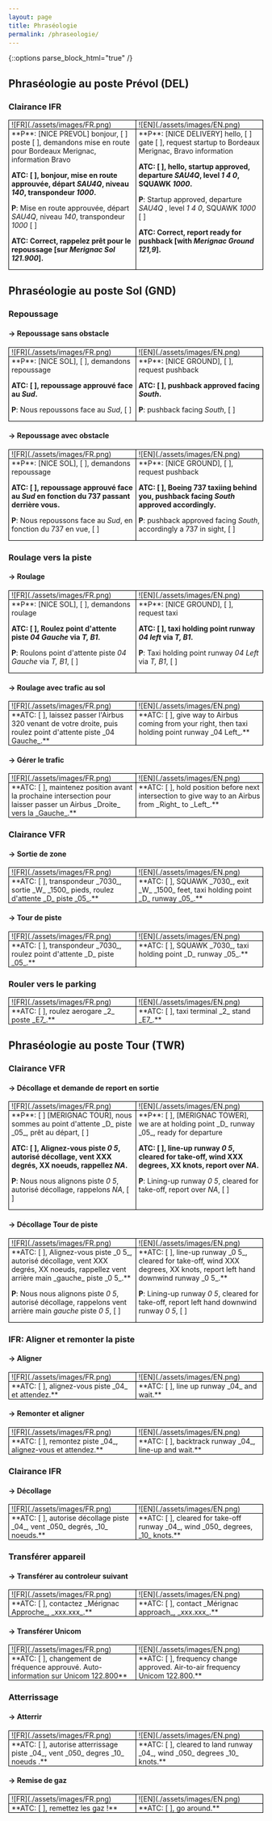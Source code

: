 ```yaml
---
layout: page
title: Phraséologie
permalink: /phraseologie/
---
```

{::options parse_block_html="true" /}

## Phraséologie au poste Prévol (DEL)

### Clairance IFR

<div style="display: table; border-collapse: collapse; border:1px solid black; table-layout: fixed; width: 100%;">
<div style="display: table-row; border:1px solid black;">
<div style="display: table-cell; border:1px solid black; padding-left: 5px; padding-right: 5px;">
![FR](./assets/images/FR.png)
</div>
<div style="display: table-cell; border:1px solid black; padding-left: 5px; padding-right: 5px;">
![EN](./assets/images/EN.png)
</div>
</div>
<div style="display: table-row; border:1px solid black;">
<div style="display: table-cell; border:1px solid black; padding-left: 5px; padding-right: 5px;">
**P**: [NICE PREVOL] bonjour, [  ] poste [  ], demandons mise en route pour Bordeaux Merignac, information Bravo

**ATC: [  ], bonjour, mise en route approuvée, départ _SAU4Q_, niveau _140_, transpondeur _1000_.**

**P**: Mise en route approuvée, départ _SAU4Q_, niveau _140_, transpondeur _1000_ [  ]

**ATC: Correct, rappelez prêt pour le repoussage [sur _Merignac Sol 121.900_].**
</div>
<div style="display: table-cell; border:1px solid black; padding-left: 5px; padding-right: 5px;">
**P**: [NICE DELIVERY] hello, [  ] gate [  ], request startup to Bordeaux Merignac, Bravo information

**ATC: [  ], hello, startup approved, departure _SAU4Q_, level _1 4 0_, SQUAWK _1000_.**

**P**: Startup approved, departure _SAU4Q_ , level _1 4 0_, SQUAWK _1000_ [  ]

**ATC: Correct, report ready for pushback [with _Merignac Ground 121,9_].**
</div>
</div>
</div>

## Phraséologie au poste Sol (GND)

### Repoussage

#### → Repoussage sans obstacle

<div style="display: table; border-collapse: collapse; border:1px solid black; table-layout: fixed; width: 100%;">
<div style="display: table-row; border:1px solid black;">
<div style="display: table-cell; border:1px solid black; padding-left: 5px; padding-right: 5px;">
![FR](./assets/images/FR.png)
</div>
<div style="display: table-cell; border:1px solid black; padding-left: 5px; padding-right: 5px;">
![EN](./assets/images/EN.png)
</div>
</div>
<div style="display: table-row; border:1px solid black;">
<div style="display: table-cell; border:1px solid black; padding-left: 5px; padding-right: 5px;">
**P**: [NICE SOL], [  ], demandons repoussage

**ATC: [  ], repoussage approuvé face au _Sud_.**

**P**: Nous repoussons face au _Sud_, [  ]
</div>
<div style="display: table-cell; border:1px solid black; padding-left: 5px; padding-right: 5px;">
**P**: [NICE GROUND], [  ], request pushback

**ATC: [  ], pushback approved facing _South_.**

**P**: pushback facing _South_, [  ]
</div>
</div>
</div>

#### → Repoussage avec obstacle

<div style="display: table; border-collapse: collapse; border:1px solid black; table-layout: fixed; width: 100%;">
<div style="display: table-row; border:1px solid black;">
<div style="display: table-cell; border:1px solid black; padding-left: 5px; padding-right: 5px;">
![FR](./assets/images/FR.png)
</div>
<div style="display: table-cell; border:1px solid black; padding-left: 5px; padding-right: 5px;">
![EN](./assets/images/EN.png)
</div>
</div>
<div style="display: table-row; border:1px solid black;">
<div style="display: table-cell; border:1px solid black; padding-left: 5px; padding-right: 5px;">
**P**: [NICE SOL], [  ], demandons repoussage

**ATC: [  ], repoussage approuvé face au _Sud_ en fonction du 737 passant derrière vous.**
 
**P**: Nous repoussons face au _Sud_, en fonction du 737 en vue, [  ]
</div>
<div style="display: table-cell; border:1px solid black; padding-left: 5px; padding-right: 5px;">
**P**: [NICE GROUND], [  ], request pushback
 
**ATC: [  ], Boeing 737 taxiing behind you, pushback facing _South_ approved accordingly.**
 
**P**: pushback approved facing _South_, accordingly a 737 in sight, [  ]
</div>
</div>
</div>

### Roulage vers la piste

#### → Roulage

<div style="display: table; border-collapse: collapse; border:1px solid black; table-layout: fixed; width: 100%;">
<div style="display: table-row; border:1px solid black;">
<div style="display: table-cell; border:1px solid black; padding-left: 5px; padding-right: 5px;">
![FR](./assets/images/FR.png)
</div>
<div style="display: table-cell; border:1px solid black; padding-left: 5px; padding-right: 5px;">
![EN](./assets/images/EN.png)
</div>
</div>
<div style="display: table-row; border:1px solid black;">
<div style="display: table-cell; border:1px solid black; padding-left: 5px; padding-right: 5px;">
**P**: [NICE SOL], [  ], demandons roulage

**ATC: [  ], Roulez point d'attente piste _04 Gauche_ via _T, B1_.**
 
**P**: Roulons point d'attente piste _04 Gauche_ via _T, B1_, [  ]
</div>
<div style="display: table-cell; border:1px solid black; padding-left: 5px; padding-right: 5px;">
**P**: [NICE GROUND], [  ], request taxi

**ATC: [  ], taxi holding point runway _04 left_ via _T, B1_.**

**P**: Taxi holding point runway _04 Left_ via _T, B1_, [ ]
</div>
</div>
</div>

#### → Roulage avec trafic au sol

<div style="display: table; border-collapse: collapse; border:1px solid black; table-layout: fixed; width: 100%;">
<div style="display: table-row; border:1px solid black;">
<div style="display: table-cell; border:1px solid black; padding-left: 5px; padding-right: 5px;">
![FR](./assets/images/FR.png)
</div>
<div style="display: table-cell; border:1px solid black; padding-left: 5px; padding-right: 5px;">
![EN](./assets/images/EN.png)
</div>
</div>
<div style="display: table-row; border:1px solid black;">
<div style="display: table-cell; border:1px solid black; padding-left: 5px; padding-right: 5px;">
**ATC: [  ], laissez passer  l'Airbus 320 venant de votre droite, puis roulez point d'attente piste _04 Gauche_.**
</div>
<div style="display: table-cell; border:1px solid black; padding-left: 5px; padding-right: 5px;">
**ATC: [  ], give way to Airbus coming from your right, then taxi holding point runway _04 Left_.**
</div>
</div>
</div>

#### → Gérer le trafic

<div style="display: table; border-collapse: collapse; border:1px solid black; table-layout: fixed; width: 100%;">
<div style="display: table-row; border:1px solid black;">
<div style="display: table-cell; border:1px solid black; padding-left: 5px; padding-right: 5px;">
![FR](./assets/images/FR.png)
</div>
<div style="display: table-cell; border:1px solid black; padding-left: 5px; padding-right: 5px;">
![EN](./assets/images/EN.png)
</div>
</div>
<div style="display: table-row; border:1px solid black;">
<div style="display: table-cell; border:1px solid black; padding-left: 5px; padding-right: 5px;">
**ATC: [  ], maintenez position avant la prochaine intersection pour laisser passer un Airbus _Droite_ vers la _Gauche_.**
</div>
<div style="display: table-cell; border:1px solid black; padding-left: 5px; padding-right: 5px;">
**ATC: [  ], hold position before next intersection to give way to an Airbus from _Right_ to _Left_.**
</div>
</div>
</div>

### Clairance VFR

#### → Sortie de zone

<div style="display: table; border-collapse: collapse; border:1px solid black; table-layout: fixed; width: 100%;">
<div style="display: table-row; border:1px solid black;">
<div style="display: table-cell; border:1px solid black; padding-left: 5px; padding-right: 5px;">
![FR](./assets/images/FR.png)
</div>
<div style="display: table-cell; border:1px solid black; padding-left: 5px; padding-right: 5px;">
![EN](./assets/images/EN.png)
</div>
</div>
<div style="display: table-row; border:1px solid black;">
<div style="display: table-cell; border:1px solid black; padding-left: 5px; padding-right: 5px;">
**ATC: [  ], transpondeur _7030_, sortie _W_ _1500_ pieds, roulez d'attente _D_ piste _05_.**
</div>
<div style="display: table-cell; border:1px solid black; padding-left: 5px; padding-right: 5px;">
**ATC: [  ], SQUAWK _7030_, exit _W_ _1500_ feet, taxi holding point _D_ runway _05_.**
</div>
</div>
</div>

#### → Tour de piste

<div style="display: table; border-collapse: collapse; border:1px solid black; table-layout: fixed; width: 100%;">
<div style="display: table-row; border:1px solid black;">
<div style="display: table-cell; border:1px solid black; padding-left: 5px; padding-right: 5px;">
![FR](./assets/images/FR.png)
</div>
<div style="display: table-cell; border:1px solid black; padding-left: 5px; padding-right: 5px;">
![EN](./assets/images/EN.png)
</div>
</div>
<div style="display: table-row; border:1px solid black;">
<div style="display: table-cell; border:1px solid black; padding-left: 5px; padding-right: 5px;">
**ATC: [  ], transpondeur _7030_, roulez point d'attente _D_ piste _05_.**
</div>
<div style="display: table-cell; border:1px solid black; padding-left: 5px; padding-right: 5px;">
**ATC: [  ], SQUAWK _7030_, taxi holding point _D_ runway _05_.**
</div>
</div>
</div>

### Rouler vers le parking

<div style="display: table; border-collapse: collapse; border:1px solid black; table-layout: fixed; width: 100%;">
<div style="display: table-row; border:1px solid black;">
<div style="display: table-cell; border:1px solid black; padding-left: 5px; padding-right: 5px;">
![FR](./assets/images/FR.png)
</div>
<div style="display: table-cell; border:1px solid black; padding-left: 5px; padding-right: 5px;">
![EN](./assets/images/EN.png)
</div>
</div>
<div style="display: table-row; border:1px solid black;">
<div style="display: table-cell; border:1px solid black; padding-left: 5px; padding-right: 5px;">
**ATC: [  ], roulez aerogare _2_ poste _E7_.**
</div>
<div style="display: table-cell; border:1px solid black; padding-left: 5px; padding-right: 5px;">
**ATC: [  ], taxi terminal _2_ stand _E7_.**
</div>
</div>
</div>

## Phraséologie au poste Tour (TWR)

### Clairance VFR

#### → Décollage et demande de report en sortie

<div style="display: table; border-collapse: collapse; border:1px solid black; table-layout: fixed; width: 100%;">
<div style="display: table-row; border:1px solid black;">
<div style="display: table-cell; border:1px solid black; padding-left: 5px; padding-right: 5px;">
![FR](./assets/images/FR.png)
</div>
<div style="display: table-cell; border:1px solid black; padding-left: 5px; padding-right: 5px;">
![EN](./assets/images/EN.png)
</div>
</div>
<div style="display: table-row; border:1px solid black;">
<div style="display: table-cell; border:1px solid black; padding-left: 5px; padding-right: 5px;">
**P**: [  ] [MERIGNAC TOUR], nous sommes au point d'attente _D_ piste _05_, prêt au départ, [  ]

**ATC: [  ], Alignez-vous piste _0 5_, autorisé décollage, vent XXX degrés, XX noeuds, rappellez _NA_.**
 
**P**: Nous nous alignons piste _0 5_, autorisé décollage, rappelons _NA_, [  ]
</div>
<div style="display: table-cell; border:1px solid black; padding-left: 5px; padding-right: 5px;">
**P**: [  ], [MERIGNAC TOWER], we are at holding point _D_ runway _05_, ready for departure

**ATC: [  ], line-up runway _0 5_, cleared for take-off, wind XXX degrees, XX knots, report over _NA_.**
 
**P**: Lining-up runway _0 5_, cleared for take-off, report over _NA_, [  ]
</div>
</div>
</div>

#### → Décollage Tour de piste

<div style="display: table; border-collapse: collapse; border:1px solid black; table-layout: fixed; width: 100%;">
<div style="display: table-row; border:1px solid black;">
<div style="display: table-cell; border:1px solid black; padding-left: 5px; padding-right: 5px;">
![FR](./assets/images/FR.png)
</div>
<div style="display: table-cell; border:1px solid black; padding-left: 5px; padding-right: 5px;">
![EN](./assets/images/EN.png)
</div>
</div>
<div style="display: table-row; border:1px solid black;">
<div style="display: table-cell; border:1px solid black; padding-left: 5px; padding-right: 5px;">
**ATC: [  ], Alignez-vous piste _0 5_, autorisé décollage, vent XXX degrés, XX noeuds, rappellez vent arrière main _gauche_ piste _0 5_.**
 
**P**: Nous nous alignons piste _0 5_, autorisé décollage, rappelons vent arrière main _gauche_ piste _0 5_, [  ]
</div>
<div style="display: table-cell; border:1px solid black; padding-left: 5px; padding-right: 5px;">
**ATC: [  ], line-up runway _0 5_, cleared for take-off, wind XXX degrees, XX knots, report left hand downwind runway _0 5_.**
 
**P**: Lining-up runway _0 5_, cleared for take-off, report left hand downwind runway _0 5_, [  ]
</div>
</div>
</div>

### IFR: Aligner et remonter la piste

#### → Aligner

<div style="display: table; border-collapse: collapse; border:1px solid black; table-layout: fixed; width: 100%;">
<div style="display: table-row; border:1px solid black;">
<div style="display: table-cell; border:1px solid black; padding-left: 5px; padding-right: 5px;">
![FR](./assets/images/FR.png)
</div>
<div style="display: table-cell; border:1px solid black; padding-left: 5px; padding-right: 5px;">
![EN](./assets/images/EN.png)
</div>
</div>
<div style="display: table-row; border:1px solid black;">
<div style="display: table-cell; border:1px solid black; padding-left: 5px; padding-right: 5px;">
**ATC: [  ], alignez-vous piste _04_ et attendez.**
</div>
<div style="display: table-cell; border:1px solid black; padding-left: 5px; padding-right: 5px;">
**ATC: [  ], line up runway _04_ and wait.**
</div>
</div>
</div>

#### → Remonter et aligner

<div style="display: table; border-collapse: collapse; border:1px solid black; table-layout: fixed; width: 100%;">
<div style="display: table-row; border:1px solid black;">
<div style="display: table-cell; border:1px solid black; padding-left: 5px; padding-right: 5px;">
![FR](./assets/images/FR.png)
</div>
<div style="display: table-cell; border:1px solid black; padding-left: 5px; padding-right: 5px;">
![EN](./assets/images/EN.png)
</div>
</div>
<div style="display: table-row; border:1px solid black;">
<div style="display: table-cell; border:1px solid black; padding-left: 5px; padding-right: 5px;">
**ATC: [  ], remontez piste _04_, alignez-vous et attendez.**
</div>
<div style="display: table-cell; border:1px solid black; padding-left: 5px; padding-right: 5px;">
**ATC: [  ], backtrack runway _04_, line-up and wait.**
</div>
</div>
</div>

### Clairance IFR

#### → Décollage

<div style="display: table; border-collapse: collapse; border:1px solid black; table-layout: fixed; width: 100%;">
<div style="display: table-row; border:1px solid black;">
<div style="display: table-cell; border:1px solid black; padding-left: 5px; padding-right: 5px;">
![FR](./assets/images/FR.png)
</div>
<div style="display: table-cell; border:1px solid black; padding-left: 5px; padding-right: 5px;">
![EN](./assets/images/EN.png)
</div>
</div>
<div style="display: table-row; border:1px solid black;">
<div style="display: table-cell; border:1px solid black; padding-left: 5px; padding-right: 5px;">
**ATC: [  ], autorise décollage piste _04_, vent _050_ degrés, _10_ noeuds.**
</div>
<div style="display: table-cell; border:1px solid black; padding-left: 5px; padding-right: 5px;">
**ATC: [  ], cleared for take-off runway _04_, wind _050_ degrees, _10_ knots.**
</div>
</div>
</div>

### Transférer appareil

#### → Transférer au controleur suivant

<div style="display: table; border-collapse: collapse; border:1px solid black; table-layout: fixed; width: 100%;">
<div style="display: table-row; border:1px solid black;">
<div style="display: table-cell; border:1px solid black; padding-left: 5px; padding-right: 5px;">
![FR](./assets/images/FR.png)
</div>
<div style="display: table-cell; border:1px solid black; padding-left: 5px; padding-right: 5px;">
![EN](./assets/images/EN.png)
</div>
</div>
<div style="display: table-row; border:1px solid black;">
<div style="display: table-cell; border:1px solid black; padding-left: 5px; padding-right: 5px;">
**ATC: [  ], contactez _Mérignac Approche_, _xxx.xxx_.**
</div>
<div style="display: table-cell; border:1px solid black; padding-left: 5px; padding-right: 5px;">
**ATC: [  ], contact _Mérignac approach_, _xxx.xxx_.**
</div>
</div>
</div>

#### → Transférer Unicom

<div style="display: table; border-collapse: collapse; border:1px solid black; table-layout: fixed; width: 100%;">
<div style="display: table-row; border:1px solid black;">
<div style="display: table-cell; border:1px solid black; padding-left: 5px; padding-right: 5px;">
![FR](./assets/images/FR.png)
</div>
<div style="display: table-cell; border:1px solid black; padding-left: 5px; padding-right: 5px;">
![EN](./assets/images/EN.png)
</div>
</div>
<div style="display: table-row; border:1px solid black;">
<div style="display: table-cell; border:1px solid black; padding-left: 5px; padding-right: 5px;">
**ATC: [  ], changement de fréquence approuvé. Auto-information sur Unicom 122.800**
</div>
<div style="display: table-cell; border:1px solid black; padding-left: 5px; padding-right: 5px;">
**ATC: [  ], frequency change approved. Air-to-air frequency Unicom 122.800.**
</div>
</div>
</div>

### Atterrissage

#### → Atterrir

<div style="display: table; border-collapse: collapse; border:1px solid black; table-layout: fixed; width: 100%;">
<div style="display: table-row; border:1px solid black;">
<div style="display: table-cell; border:1px solid black; padding-left: 5px; padding-right: 5px;">
![FR](./assets/images/FR.png)
</div>
<div style="display: table-cell; border:1px solid black; padding-left: 5px; padding-right: 5px;">
![EN](./assets/images/EN.png)
</div>
</div>
<div style="display: table-row; border:1px solid black;">
<div style="display: table-cell; border:1px solid black; padding-left: 5px; padding-right: 5px;">
**ATC: [  ], autorise atterrissage piste _04_, vent _050_ degres _10_ noeuds .**
</div>
<div style="display: table-cell; border:1px solid black; padding-left: 5px; padding-right: 5px;">
**ATC: [  ], cleared to land runway _04_, wind _050_ degrees _10_ knots.**
</div>
</div>
</div>

#### → Remise de gaz

<div style="display: table; border-collapse: collapse; border:1px solid black; table-layout: fixed; width: 100%;">
<div style="display: table-row; border:1px solid black;">
<div style="display: table-cell; border:1px solid black; padding-left: 5px; padding-right: 5px;">
![FR](./assets/images/FR.png)
</div>
<div style="display: table-cell; border:1px solid black; padding-left: 5px; padding-right: 5px;">
![EN](./assets/images/EN.png)
</div>
</div>
<div style="display: table-row; border:1px solid black;">
<div style="display: table-cell; border:1px solid black; padding-left: 5px; padding-right: 5px;">
**ATC: [  ], remettez les gaz !**
</div>
<div style="display: table-cell; border:1px solid black; padding-left: 5px; padding-right: 5px;">
**ATC: [  ], go around.**
</div>
</div>
</div>